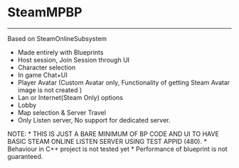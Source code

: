 # SteamMPBP
------------------------

Based on SteamOnlineSubsystem

* Made entirely with Blueprints
* Host session, Join Session through UI
* Character selection
* In game Chat+UI
* Player Avatar (Custom Avatar only, Functionality of getting Steam Avatar image is not created )
* Lan or Internet(Steam Only) options
* Lobby
* Map selection & Server Travel
* Only Listen server, No support for dedicated server. 

NOTE: * THIS IS JUST A BARE MINIMUM OF BP CODE AND UI TO HAVE BASIC STEAM ONLINE LISTEN SERVER USING TEST APPID (480). 
      * Behaviour in C++ project is not tested yet
      * Performance of blueprint is not guaranteed. 
